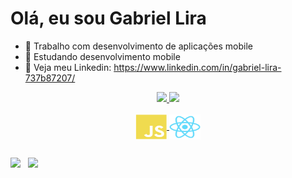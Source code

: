 # Olá, eu sou Gabriel Lira
- 📱 Trabalho com desenvolvimento de aplicações mobile
- 📘 Estudando desenvolvimento mobile
- 📌 Veja meu Linkedin: https://www.linkedin.com/in/gabriel-lira-737b87207/

<div align="center">
  <a href="https://github.com/gabrielliraa">
  <img height="180em" src="https://github-readme-stats.vercel.app/api?username=gabrielliraa&show_icons=true&theme=dark&include_all_commits=true&count_private=true"/>
  <img height="180em" src="https://github-readme-stats.vercel.app/api/top-langs/?username=gabrielliraa&layout=compact&langs_count=7&theme=dark"/>
</div>
  
  <div align="center" style="display: inline_block"><br>
  <img align="center" alt="Gabriel-Js" height="40" width="50" src="https://raw.githubusercontent.com/devicons/devicon/master/icons/javascript/javascript-plain.svg">
  <img align="center" alt="Gabriel-React" height="40" width="50" src="https://raw.githubusercontent.com/devicons/devicon/master/icons/react/react-original.svg">
  

</div>
  
  ## 
  
<div>
    <a href="https://www.linkedin.com/in/gabriel-lira-737b87207/" target="_blank"><img src="https://img.shields.io/badge/-LinkedIn-%230077B5?style=for-the-badge&logo=linkedin&logoColor=white" target="_blank"></a> 
    &nbsp;
  <a href = "mailto:gabrieljoseslsilva@hotmail.com"><img src="https://img.shields.io/badge/Gmail-D14836?style=for-the-badge&logo=gmail&logoColor=white" target="_blank"></a>
</div>
